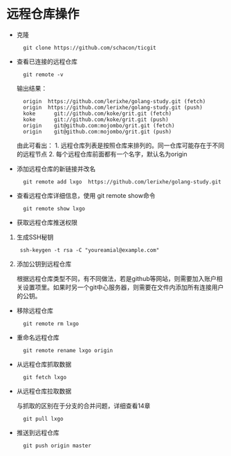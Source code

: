 # 远程仓库操作

- 克隆

        git clone https://github.com/schacon/ticgit

- 查看已连接的远程仓库

        git remote -v

    输出结果：

        origin  https://github.com/lerixhe/golang-study.git (fetch)
        origin  https://github.com/lerixhe/golang-study.git (push)
        koke      git://github.com/koke/grit.git (fetch)
        koke      git://github.com/koke/grit.git (push)
        origin    git@github.com:mojombo/grit.git (fetch)
        origin    git@github.com:mojombo/grit.git (push)

    由此可看出：
        1. 远程仓库列表是按照仓库来排列的。同一仓库可能存在于不同的远程节点
        2. 每个远程仓库前面都有一个名字，默认名为origin

- 添加远程仓库的新链接并改名

        git remote add lxgo  https://github.com/lerixhe/golang-study.git

- 查看远程仓库详细信息，使用 git remote show命令

        git remote show lxgo
- 获取远程仓库推送权限
  
1. 生成SSH秘钥

        ssh-keygen -t rsa -C "youreamial@example.com"
2. 添加公钥到远程仓库

   根据远程仓库类型不同，有不同做法，若是github等网站，则需要加入账户相关设置项里。如果时另一个git中心服务器，则需要在文件内添加所有连接用户的公钥。

- 移除远程仓库

        git remote rm lxgo

- 重命名远程仓库

        git remote rename lxgo origin

- 从远程仓库抓取数据

        git fetch lxgo

- 从远程仓库拉取数据

    与抓取的区别在于分支的合并问题，详细查看14章

        git pull lxgo

- 推送到远程仓库

        git push origin master
